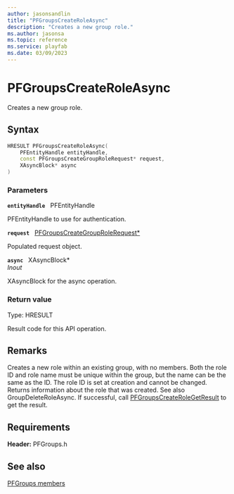```yaml
---
author: jasonsandlin
title: "PFGroupsCreateRoleAsync"
description: "Creates a new group role."
ms.author: jasonsa
ms.topic: reference
ms.service: playfab
ms.date: 03/09/2023
---
```


# PFGroupsCreateRoleAsync  

Creates a new group role.  

## Syntax  
  
```cpp
HRESULT PFGroupsCreateRoleAsync(  
    PFEntityHandle entityHandle,  
    const PFGroupsCreateGroupRoleRequest* request,  
    XAsyncBlock* async  
)  
```  
  
### Parameters  
  
**`entityHandle`** &nbsp; PFEntityHandle  
  
PFEntityHandle to use for authentication.  
  
**`request`** &nbsp; [PFGroupsCreateGroupRoleRequest*](../../pfgroupstypes/structs/pfgroupscreategrouprolerequest.md)  
  
Populated request object.  
  
**`async`** &nbsp; XAsyncBlock*  
*_Inout_*  
  
XAsyncBlock for the async operation.  
  
  
### Return value
Type: HRESULT
  
Result code for this API operation.
  
## Remarks  
  
Creates a new role within an existing group, with no members. Both the role ID and role name must be unique within the group, but the name can be the same as the ID. The role ID is set at creation and cannot be changed. Returns information about the role that was created. See also GroupDeleteRoleAsync. If successful, call [PFGroupsCreateRoleGetResult](pfgroupscreaterolegetresult.md) to get the result.
  
## Requirements  
  
**Header:** PFGroups.h
  
## See also  
[PFGroups members](../pfgroups_members.md)  

  
  
